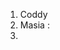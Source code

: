 1. Coddy [](https://coddy.tech/)
2. Masia : [](https://www.masaischool.com/blog/a-step-by-step-guide-to-becoming-a-dsa-expert/)
3. 